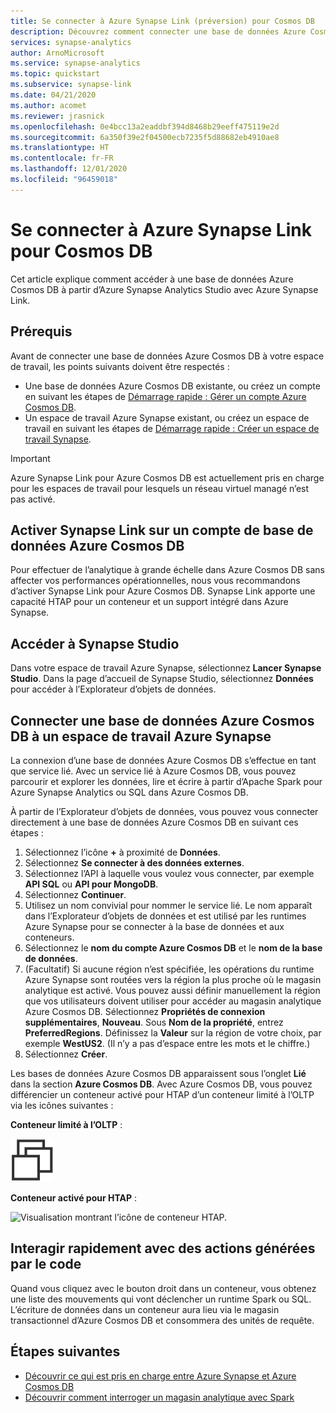 ```yaml
---
title: Se connecter à Azure Synapse Link (préversion) pour Cosmos DB
description: Découvrez comment connecter une base de données Azure Cosmos DB à un espace de travail Azure Synapse avec Azure Synapse Link
services: synapse-analytics
author: ArnoMicrosoft
ms.service: synapse-analytics
ms.topic: quickstart
ms.subservice: synapse-link
ms.date: 04/21/2020
ms.author: acomet
ms.reviewer: jrasnick
ms.openlocfilehash: 0e4bcc13a2eaddbf394d8468b29eeff475119e2d
ms.sourcegitcommit: 6a350f39e2f04500ecb7235f5d88682eb4910ae8
ms.translationtype: HT
ms.contentlocale: fr-FR
ms.lasthandoff: 12/01/2020
ms.locfileid: "96459018"
---
```

# <a name="connect-to-azure-synapse-link-for-azure-cosmos-db"></a>Se connecter à Azure Synapse Link pour Cosmos DB

Cet article explique comment accéder à une base de données Azure Cosmos DB à partir d’Azure Synapse Analytics Studio avec Azure Synapse Link.

## <a name="prerequisites"></a>Prérequis

Avant de connecter une base de données Azure Cosmos DB à votre espace de travail, les points suivants doivent être respectés :

* Une base de données Azure Cosmos DB existante, ou créez un compte en suivant les étapes de [Démarrage rapide : Gérer un compte Azure Cosmos DB](https://docs.microsoft.com/azure/cosmos-db/how-to-manage-database-account).
* Un espace de travail Azure Synapse existant, ou créez un espace de travail en suivant les étapes de [Démarrage rapide : Créer un espace de travail Synapse](https://docs.microsoft.com/azure/synapse-analytics/quickstart-create-workspace).

> [!IMPORTANT]
> Azure Synapse Link pour Azure Cosmos DB est actuellement pris en charge pour les espaces de travail pour lesquels un réseau virtuel managé n’est pas activé.

## <a name="enable-synapse-link-on-an-azure-cosmos-db-database-account"></a>Activer Synapse Link sur un compte de base de données Azure Cosmos DB

Pour effectuer de l’analytique à grande échelle dans Azure Cosmos DB sans affecter vos performances opérationnelles, nous vous recommandons d’activer Synapse Link pour Azure Cosmos DB. Synapse Link apporte une capacité HTAP pour un conteneur et un support intégré dans Azure Synapse.

## <a name="go-to-synapse-studio"></a>Accéder à Synapse Studio

Dans votre espace de travail Azure Synapse, sélectionnez **Lancer Synapse Studio**. Dans la page d’accueil de Synapse Studio, sélectionnez **Données** pour accéder à l’Explorateur d’objets de données.

## <a name="connect-an-azure-cosmos-db-database-to-an-azure-synapse-workspace"></a>Connecter une base de données Azure Cosmos DB à un espace de travail Azure Synapse

La connexion d’une base de données Azure Cosmos DB s’effectue en tant que service lié. Avec un service lié à Azure Cosmos DB, vous pouvez parcourir et explorer les données, lire et écrire à partir d’Apache Spark pour Azure Synapse Analytics ou SQL dans Azure Cosmos DB.

À partir de l’Explorateur d’objets de données, vous pouvez vous connecter directement à une base de données Azure Cosmos DB en suivant ces étapes :

1. Sélectionnez l’icône **+** à proximité de **Données**.
1. Sélectionnez **Se connecter à des données externes**.
1. Sélectionnez l’API à laquelle vous voulez vous connecter, par exemple **API SQL** ou **API pour MongoDB**.
1. Sélectionnez **Continuer**.
1. Utilisez un nom convivial pour nommer le service lié. Le nom apparaît dans l’Explorateur d’objets de données et est utilisé par les runtimes Azure Synapse pour se connecter à la base de données et aux conteneurs.
1. Sélectionnez le **nom du compte Azure Cosmos DB** et le **nom de la base de données**.
1. (Facultatif) Si aucune région n’est spécifiée, les opérations du runtime Azure Synapse sont routées vers la région la plus proche où le magasin analytique est activé. Vous pouvez aussi définir manuellement la région que vos utilisateurs doivent utiliser pour accéder au magasin analytique Azure Cosmos DB. Sélectionnez **Propriétés de connexion supplémentaires**, **Nouveau**. Sous **Nom de la propriété**, entrez **PreferredRegions**. Définissez la **Valeur** sur la région de votre choix, par exemple **WestUS2**. (Il n’y a pas d’espace entre les mots et le chiffre.)
1. Sélectionnez **Créer**.

Les bases de données Azure Cosmos DB apparaissent sous l’onglet **Lié** dans la section **Azure Cosmos DB**. Avec Azure Cosmos DB, vous pouvez différencier un conteneur activé pour HTAP d’un conteneur limité à l’OLTP via les icônes suivantes :

**Conteneur limité à l’OLTP** :

![Visualisation montrant l’icône de conteneur OLTP.](../media/quickstart-connect-synapse-link-cosmosdb/oltp-container.png)

**Conteneur activé pour HTAP** :

![Visualisation montrant l’icône de conteneur HTAP.](../media/quickstart-connect-synapse-link-cosmosdb/htap-container.png)

## <a name="quickly-interact-with-code-generated-actions"></a>Interagir rapidement avec des actions générées par le code

Quand vous cliquez avec le bouton droit dans un conteneur, vous obtenez une liste des mouvements qui vont déclencher un runtime Spark ou SQL. L’écriture de données dans un conteneur aura lieu via le magasin transactionnel d’Azure Cosmos DB et consommera des unités de requête.  

## <a name="next-steps"></a>Étapes suivantes

* [Découvrir ce qui est pris en charge entre Azure Synapse et Azure Cosmos DB](./concept-synapse-link-cosmos-db-support.md)
* [Découvrir comment interroger un magasin analytique avec Spark](./how-to-query-analytical-store-spark.md)
